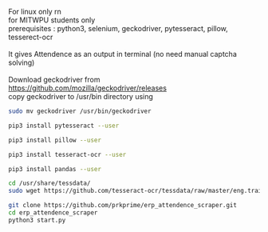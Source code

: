 For linux only rn \
for MITWPU students only \
prerequisites : python3, selenium, geckodriver, pytesseract, pillow, tesserect-ocr\
 \
It gives Attendence as an output in terminal (no need manual captcha solving) \
 \
Download geckodriver from https://github.com/mozilla/geckodriver/releases \
copy geckodriver to /usr/bin directory using
```sh
sudo mv geckodriver /usr/bin/geckodriver
```
```sh
pip3 install pytesseract --user
```
```sh
pip3 install pillow --user
```
```sh
pip3 install tesseract-ocr --user
```
```sh
pip3 install pandas --user
```
```sh
cd /usr/share/tessdata/
sudo wget https://github.com/tesseract-ocr/tessdata/raw/master/eng.traineddata
```
```sh
git clone https://github.com/prkprime/erp_attendence_scraper.git
cd erp_attendence_scraper
python3 start.py
```
